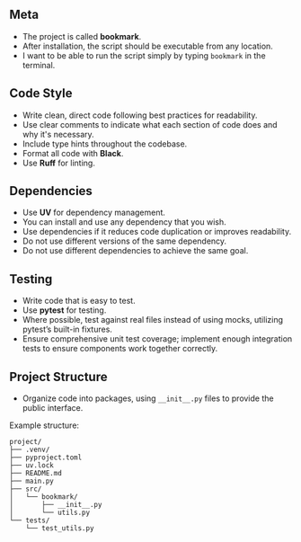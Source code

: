 ## Meta

- The project is called **bookmark**.
- After installation, the script should be executable from any location.
- I want to be able to run the script simply by typing `bookmark` in the terminal.

## Code Style

- Write clean, direct code following best practices for readability.
- Use clear comments to indicate what each section of code does and why it's necessary.
- Include type hints throughout the codebase.
- Format all code with **Black**.
- Use **Ruff** for linting.

## Dependencies

- Use **UV** for dependency management.
- You can install and use any dependency that you wish.
- Use dependencies if it reduces code duplication or improves readability.
- Do not use different versions of the same dependency.
- Do not use different dependencies to achieve the same goal.

## Testing

- Write code that is easy to test.
- Use **pytest** for testing.
- Where possible, test against real files instead of using mocks, utilizing pytest’s built-in fixtures.
- Ensure comprehensive unit test coverage; implement enough integration tests to ensure components work together correctly.

## Project Structure

- Organize code into packages, using `__init__.py` files to provide the public interface.

Example structure:

```
project/
├── .venv/
├── pyproject.toml
├── uv.lock
├── README.md
├── main.py
├── src/
│   └── bookmark/
│       ├── __init__.py
│       └── utils.py
└── tests/
    └── test_utils.py
```
